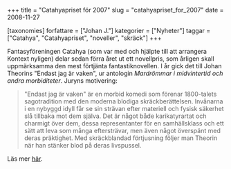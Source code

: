 +++
title = "Catahyapriset för 2007"
slug = "catahyapriset_for_2007"
date = 2008-11-27

[taxonomies]
forfattare = ["Johan J."]
kategorier = ["Nyheter"]
taggar = ["Catahya", "Catahyapriset", "noveller", "skräck"]
+++

Fantasyföreningen Catahya (som var med och hjälpte till att arrangera Kontext
nyligen) delar sedan förra året ut ett novellpris, som årligen skall
uppmärksamma den mest förtjänta fantastiknovellen. I år gick det till Johan
Theorins "Endast jag är vaken", ur antologin _Mardrömmar i midvintertid och
andra morbiditeter_. Juryns motivering:

> "Endast jag är vaken" är en morbid komedi som förenar 1800-talets
> sagotradition med den moderna blodiga skräckberättelsen. Invånarna i en
> nybyggd idyll får se sin strävan efter materiell och fysisk säkerhet slå
> tillbaka mot dem själva. Det är något både karikatyrartat och charmigt över
> dem, dessa representanter för en samhällsklass och ett sätt att leva som
> många eftersträvar, men även något överspänt med deras präktighet. Med
> skräckblandad förtjusning följer man Theorin när han stänker blod på deras
> livspussel.

Läs mer [här](https://catahya.net//nyhet.asp?id=2735).
